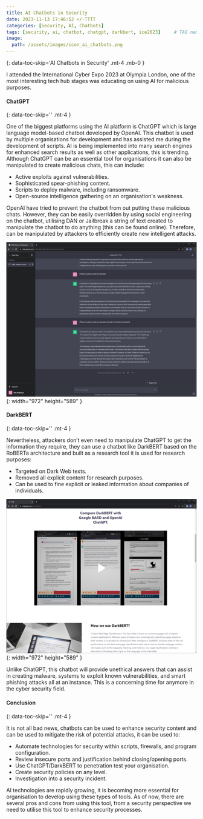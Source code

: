 ```yaml
---
title: AI Chatbots in Security
date: 2023-11-13 17:46:52 +/-TTTT
categories: [Security, AI, Chatbots]
tags: [security, ai, chatbot, chatgpt, darkbert, ice2023]     # TAG names should always be lowercase
image:
  path: /assets/images/icon_ai_chatbots.png
---
```


{: data-toc-skip='AI Chatbots in Security' .mt-4 .mb-0 }

I attended the International Cyber Expo 2023 at Olympia London, one of the most interesting tech hub stages was educating on using AI for malicious purposes.

####  ChatGPT
{: data-toc-skip='' .mt-4 }

One of the biggest platforms using the AI platform is ChatGPT which is large language model-based chatbot developed by OpenAI. This chatbot is used by multiple organisations for development and has assisted me during the development of scripts. AI is being implemented into many search engines for enhanced search results as well as other applications, this is trending. 
Although ChatGPT can be an essential tool for organisations it can also be manipulated to create malicious chats, this can include: 
- Active exploits against vulnerabilities. 
- Sophisticated spear-phishing content. 
- Scripts to deploy malware, including ransomware. 
- Open-source intelligence gathering on an organisation's weakness. 

OpenAI have tried to prevent the chatbot from out putting these malicious chats. However, they can be easily overridden by using social engineering on the chatbot, utilising DAN or Jailbreak a string of text created to manipulate the chatbot to do anything (this can be found online). Therefore, can be manipulated by attackers to efficiently create new intelligent attacks.

![Desktop View](/assets/images/chatgpt_dan.png){: width="972" height="589" }

####  DarkBERT
{: data-toc-skip='' .mt-4 }

Nevertheless, attackers don’t even need to manipulate ChatGPT to get the information they require, they can use a chatbot like DarkBERT based on the RoBERTa architecture and built as a research tool it is used for research purposes: 
- Targeted on Dark Web texts.  
- Removed all explicit content for research purposes. 
- Can be used to fine explicit or leaked information about companies of individuals. 

![Desktop View](/assets/images/darkbert_site.png){: width="972" height="589" }

Unlike ChatGPT, this chatbot will provide unethical answers that can assist in creating malware, systems to exploit known vulnerabilities, and smart phishing attacks all at an instance. This is a concerning time for anymore in the cyber security field.  

####  Conclusion
{: data-toc-skip='' .mt-4 }

It is not all bad news, chatbots can be used to enhance security content and can be used to mitigate the risk of potential attacks, it can be used to: 
- Automate technologies for security within scripts, firewalls, and program configuration. 
- Review insecure ports and justification behind closing/opening ports. 
- Use ChatGPT/DarkBERT to penetration test your organisation. 
- Create security policies on any level. 
- Investigation into a security incident.   

AI technologies are rapidly growing, it is becoming more essential for organisation to develop using these types of tools. As of now, there are several pros and cons from using this tool, from a security perspective we need to utilise this tool to enhance security processes.